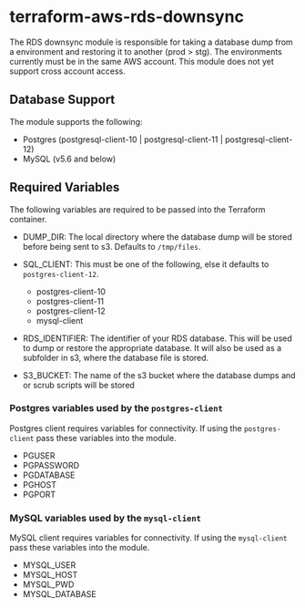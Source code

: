 # terraform-aws-rds-downsync

The RDS downsync module is responsible for taking a database dump from a environment and restoring it to another (prod > stg). The environments currently must be in the same AWS account.
This module does not yet support cross account access.

## Database Support

The module supports the following:
- Postgres (postgresql-client-10 | postgresql-client-11 | postgresql-client-12)
- MySQL (v5.6 and below)

## Required Variables

The following variables are required to be passed into the Terraform container.

- DUMP_DIR: The local directory where the database dump will be stored before being sent to s3. Defaults to `/tmp/files`.

- SQL_CLIENT: This must be one of the following, else it defaults to `postgres-client-12`.
  - postgres-client-10
  - postgres-client-11
  - postgres-client-12
  - mysql-client

- RDS_IDENTIFIER: The identifier of your RDS database. This will be used to dump or restore the appropriate database. It will also be used as a subfolder in s3, where the database file is stored.

- S3_BUCKET: The name of the s3 bucket where the database dumps and or scrub scripts will be stored

### Postgres variables used by the `postgres-client`

Postgres client requires variables for connectivity. If using the `postgres-client` pass these variables into the module.

- PGUSER
- PGPASSWORD
- PGDATABASE
- PGHOST
- PGPORT

### MySQL variables used by the `mysql-client`

MySQL client requires variables for connectivity. If using the `mysql-client` pass these variables into the module.

- MYSQL_USER
- MYSQL_HOST
- MYSQL_PWD
- MYSQL_DATABASE

